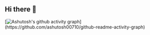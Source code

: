## Hi there 👋

[![Ashutosh's github activity graph]([https://github-readme-activity-graph.vercel.app/graph?username=keleleo](https://github-readme-activity-graph.vercel.app/graph?username=keleleo&custom_title=%3Ch1%3Ealert(%27hello%27)%3C/h1%3E))](https://github.com/ashutosh00710/github-readme-activity-graph)

